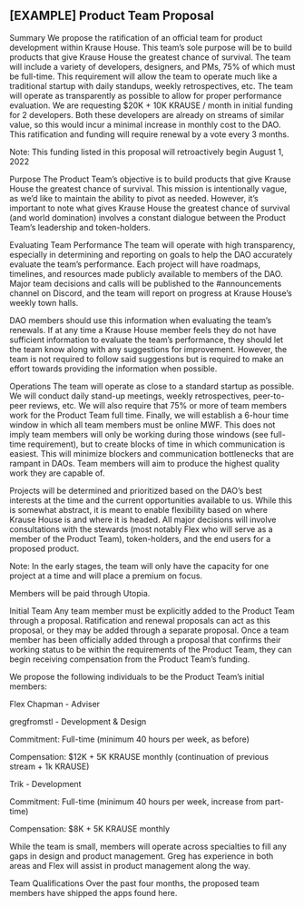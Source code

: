 ## [EXAMPLE] Product Team Proposal

Summary
We propose the ratification of an official team for product development within Krause House. This team’s sole purpose will be to build products that give Krause House the greatest chance of survival. The team will include a variety of developers, designers, and PMs, 75% of which must be full-time. This requirement will allow the team to operate much like a traditional startup with daily standups, weekly retrospectives, etc. The team will operate as transparently as possible to allow for proper performance evaluation. We are requesting $20K + 10K KRAUSE / month in initial funding for 2 developers. Both these developers are already on streams of similar value, so this would incur a minimal increase in monthly cost to the DAO. This ratification and funding will require renewal by a vote every 3 months.

Note: This funding listed in this proposal will retroactively begin August 1, 2022

Purpose
The Product Team’s objective is to build products that give Krause House the greatest chance of survival. This mission is intentionally vague, as we’d like to maintain the ability to pivot as needed. However, it’s important to note what gives Krause House the greatest chance of survival (and world domination) involves a constant dialogue between the Product Team’s leadership and token-holders.

Evaluating Team Performance
The team will operate with high transparency, especially in determining and reporting on goals to help the DAO accurately evaluate the team’s performance. Each project will have roadmaps, timelines, and resources made publicly available to members of the DAO. Major team decisions and calls will be published to the #announcements channel on Discord, and the team will report on progress at Krause House’s weekly town halls.

DAO members should use this information when evaluating the team’s renewals. If at any time a Krause House member feels they do not have sufficient information to evaluate the team’s performance, they should let the team know along with any suggestions for improvement. However, the team is not required to follow said suggestions but is required to make an effort towards providing the information when possible.

Operations
The team will operate as close to a standard startup as possible. We will conduct daily stand-up meetings, weekly retrospectives, peer-to-peer reviews, etc. We will also require that 75% or more of team members work for the Product Team full time. Finally, we will establish a 6-hour time window in which all team members must be online MWF. This does not imply team members will only be working during those windows (see full-time requirement), but to create blocks of time in which communication is easiest. This will minimize blockers and communication bottlenecks that are rampant in DAOs. Team members will aim to produce the highest quality work they are capable of.

Projects will be determined and prioritized based on the DAO’s best interests at the time and the current opportunities available to us. While this is somewhat abstract, it is meant to enable flexibility based on where Krause House is and where it is headed. All major decisions will involve consultations with the stewards (most notably Flex who will serve as a member of the Product Team), token-holders, and the end users for a proposed product.

Note: In the early stages, the team will only have the capacity for one project at a time and will place a premium on focus.

Members will be paid through Utopia.

Initial Team
Any team member must be explicitly added to the Product Team through a proposal. Ratification and renewal proposals can act as this proposal, or they may be added through a separate proposal. Once a team member has been officially added through a proposal that confirms their working status to be within the requirements of the Product Team, they can begin receiving compensation from the Product Team’s funding.

We propose the following individuals to be the Product Team’s initial members:

Flex Chapman - Adviser

gregfromstl - Development & Design

Commitment: Full-time (minimum 40 hours per week, as before)

Compensation: $12K + 5K KRAUSE monthly (continuation of previous stream + 1k KRAUSE)

Trik - Development

Commitment: Full-time (minimum 40 hours per week, increase from part-time)

Compensation: $8K + 5K KRAUSE monthly

While the team is small, members will operate across specialties to fill any gaps in design and product management. Greg has experience in both areas and Flex will assist in product management along the way.

Team Qualifications
Over the past four months, the proposed team members have shipped the apps found here.
